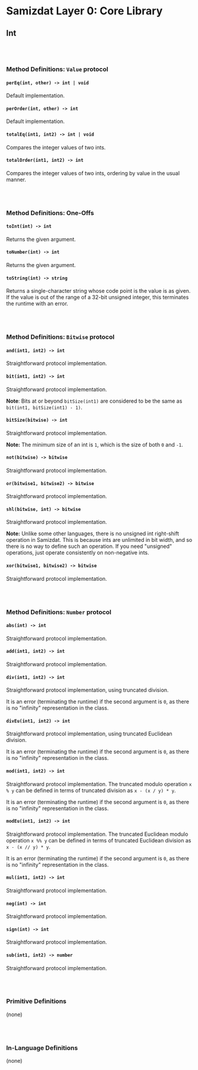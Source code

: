 Samizdat Layer 0: Core Library
==============================

Int
---

<br><br>
### Method Definitions: `Value` protocol

#### `perEq(int, other) -> int | void`

Default implementation.

#### `perOrder(int, other) -> int`

Default implementation.

#### `totalEq(int1, int2) -> int | void`

Compares the integer values of two ints.

#### `totalOrder(int1, int2) -> int`

Compares the integer values of two ints, ordering by value in the usual
manner.


<br><br>
### Method Definitions: One-Offs

#### `toInt(int) -> int`

Returns the given argument.

#### `toNumber(int) -> int`

Returns the given argument.

#### `toString(int) -> string`

Returns a single-character string whose code point is the
value is as given. If the value is out of the range of a 32-bit
unsigned integer, this terminates the runtime with an error.


<br><br>
### Method Definitions: `Bitwise` protocol

#### `and(int1, int2) -> int`

Straightforward protocol implementation.

#### `bit(int1, int2) -> int`

Straightforward protocol implementation.

**Note**: Bits at or beyond `bitSize(int1)` are considered to be the
same as `bit(int1, bitSize(int1) - 1)`.

#### `bitSize(bitwise) -> int`

Straightforward protocol implementation.

**Note:** The minimum size of an int is `1`, which is the size of
both `0` and `-1`.

#### `not(bitwise) -> bitwise`

Straightforward protocol implementation.

#### `or(bitwise1, bitwise2) -> bitwise`

Straightforward protocol implementation.

#### `shl(bitwise, int) -> bitwise`

Straightforward protocol implementation.

**Note:** Unlike some other languages, there is no unsigned int right-shift
operation in Samizdat. This is because ints are unlimited
in bit width, and so there is no way to define such an operation. If
you need "unsigned" operations, just operate consistently on
non-negative ints.

#### `xor(bitwise1, bitwise2) -> bitwise`

Straightforward protocol implementation.


<br><br>
### Method Definitions: `Number` protocol

#### `abs(int) -> int`

Straightforward protocol implementation.

#### `add(int1, int2) -> int`

Straightforward protocol implementation.

#### `div(int1, int2) -> int`

Straightforward protocol implementation, using truncated division.

It is an error (terminating the runtime) if the second argument
is `0`, as there is no "infinity" representation in the class.

#### `divEu(int1, int2) -> int`

Straightforward protocol implementation, using truncated Euclidean division.

It is an error (terminating the runtime) if the second argument
is `0`, as there is no "infinity" representation in the class.

#### `mod(int1, int2) -> int`

Straightforward protocol implementation. The truncated modulo operation
`x % y` can be defined in terms of truncated division as `x - (x / y) * y`.

It is an error (terminating the runtime) if the second argument
is `0`, as there is no "infinity" representation in the class.

#### `modEu(int1, int2) -> int`

Straightforward protocol implementation. The truncated Euclidean modulo
operation `x %% y` can be defined in terms of truncated Euclidean division
as `x - (x // y) * y`.

It is an error (terminating the runtime) if the second argument
is `0`, as there is no "infinity" representation in the class.

#### `mul(int1, int2) -> int`

Straightforward protocol implementation.

#### `neg(int) -> int`

Straightforward protocol implementation.

#### `sign(int) -> int`

Straightforward protocol implementation.

#### `sub(int1, int2) -> number`

Straightforward protocol implementation.


<br><br>
### Primitive Definitions

(none)


<br><br>
### In-Language Definitions

(none)
